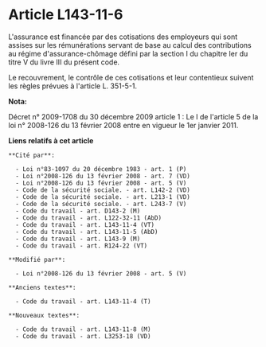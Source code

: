 # Article L143-11-6

L'assurance est financée par des cotisations des employeurs qui sont assises sur les rémunérations servant de base au calcul
des contributions au régime d'assurance-chômage défini par la section I du chapitre Ier du titre V du livre III du présent
code.

Le recouvrement, le contrôle de ces cotisations et leur contentieux suivent les règles prévues à l'article L. 351-5-1.

**Nota:**

Décret n° 2009-1708 du 30 décembre 2009 article 1 : Le I de l'article 5 de la loi n° 2008-126 du 13 février 2008 entre en
vigueur le 1er janvier 2011.

**Liens relatifs à cet article**

	**Cité par**:

	  - Loi n°83-1097 du 20 décembre 1983 - art. 1 (P)
	  - Loi n°2008-126 du 13 février 2008 - art. 7 (VD)
	  - Loi n°2008-126 du 13 février 2008 - art. 5 (V)
	  - Code de la sécurité sociale. - art. L142-2 (VD)
	  - Code de la sécurité sociale. - art. L213-1 (VD)
	  - Code de la sécurité sociale. - art. L243-7 (V)
	  - Code du travail - art. D143-2 (M)
	  - Code du travail - art. L122-32-11 (AbD)
	  - Code du travail - art. L143-11-4 (VT)
	  - Code du travail - art. L143-11-5 (AbD)
	  - Code du travail - art. L143-9 (M)
	  - Code du travail - art. R124-22 (VT)

	**Modifié par**:

	  - Loi n°2008-126 du 13 février 2008 - art. 5 (V)

	**Anciens textes**:

	  - Code du travail - art. L143-11-4 (T)

	**Nouveaux textes**:

	  - Code du travail - art. L143-11-8 (M)
	  - Code du travail - art. L3253-18 (VD)
